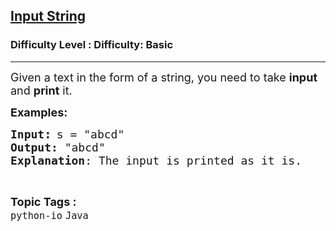 <h2><a href="https://www.geeksforgeeks.org/problems/input-string/1?page=9&difficulty=Basic&status=unsolved&sortBy=accuracy">Input String</a></h2><h3>Difficulty Level : Difficulty: Basic</h3><hr><div class="problems_problem_content__Xm_eO"><p><span style="font-size: 18px;">Given a text in the form of a string, you need to take <strong>input</strong> and <strong>print</strong> it.</span></p>
<p><span style="font-size: 18px;"><strong>Examples:</strong></span></p>
<pre><span style="font-size: 18px;"><strong>Input</strong></span><strong><span style="font-size: 14pt;">:</span></strong> <span style="font-size: 18px;">s = "abcd"
<strong>Output:</strong> "abcd"
<strong>Explanation</strong>: The input is printed as it is.
</span></pre></div><br><p><span style=font-size:18px><strong>Topic Tags : </strong><br><code>python-io</code>&nbsp;<code>Java</code>&nbsp;